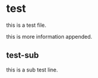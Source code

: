 # test

this is a test file.

this is more information appended. 

## test-sub

this is a sub test line.

